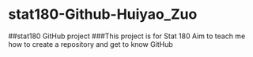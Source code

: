 # stat180-Github-Huiyao_Zuo
##stat180 GitHub project 
###This project is for Stat 180
Aim to teach me how to create a repository and get to know GitHub
